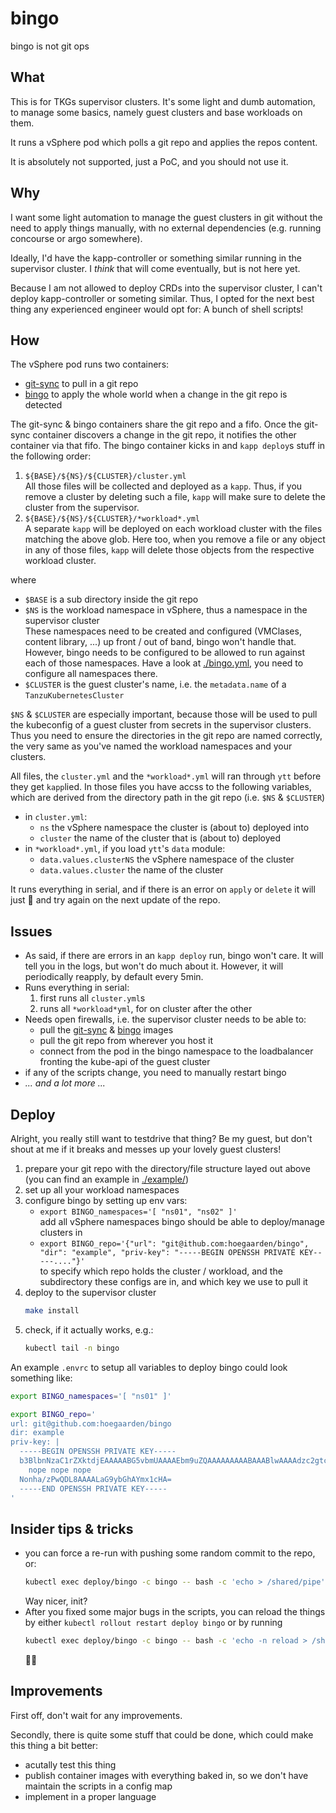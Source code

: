 # bingo

bingo is not git ops

## What

This is for TKGs supervisor clusters. It's some light and dumb automation, to
manage some basics, namely guest clusters and base workloads on them.

It runs a vSphere pod which polls a git repo and applies the repos content.

It is absolutely not supported, just a PoC, and you should not use it.

## Why

I want some light automation to manage the guest clusters in git without the
need to apply things manually, with no external dependencies (e.g. running
concourse or argo somewhere).

Ideally, I'd have the kapp-controller or something similar running in the
supervisor cluster. I _think_ that will come eventually, but is not here yet.

Because I am not allowed to deploy CRDs into the supervisor cluster, I can't
deploy kapp-controller or someting similar. Thus, I opted for the next best
thing any experienced engineer would opt for: A bunch of shell scripts!

## How

The vSphere pod runs two containers:
- [git-sync] to pull in a git repo
- [bingo] to apply the whole world when a change in the git repo is detected

[git-sync]: https://github.com/kubernetes/git-sync
[bingo]: ./Dockerfile

The git-sync & bingo containers share the git repo and a fifo. Once the
git-sync container discovers a change in the git repo, it notifies the other
container via that fifo. The bingo container kicks in and `kapp deploy`s
stuff in the following order:

1. `${BASE}/${NS}/${CLUSTER}/cluster.yml`  
   All those files will be collected and deployed as a `kapp`. Thus, if you
   remove a cluster by deleting such a file, `kapp` will make sure to delete
   the cluster from the supervisor.
1. `${BASE}/${NS}/${CLUSTER}/*workload*.yml`  
   A separate `kapp` will be deployed on each workload cluster with the files
   matching the above glob. Here too, when you remove a file or any object in
   any of those files, `kapp` will delete those objects from the respective
   workload cluster.

where

- `$BASE` is a sub directory inside the git repo
- `$NS` is the workload namespace in vSphere, thus a namespace in the supervisor cluster  
  These namespaces need to be created and configured (VMClases, content
  library, ...) up front / out of band, bingo won't handle that. However, bingo
  needs to be configured to be allowed to run against each of those namespaces.
  Have a look at [./bingo.yml], you need to configure all namespaces
  there.
- `$CLUSTER` is the guest cluster's name, i.e. the `metadata.name` of a `TanzuKubernetesCluster`

`$NS` & `$CLUSTER` are especially important, because those will be used to pull
the kubeconfig of a guest cluster from secrets in the supervisor clusters. Thus
you need to ensure the directories in the git repo are named correctly, the
very same as you've named the workload namespaces and your clusters.

All files, the `cluster.yml` and the `*workload*.yml` will ran through `ytt`
before they get `kapp`lied. In those files you have accss to the following
variables, which are derived from the directory path in the git repo (i.e.
`$NS` & `$CLUSTER`)
- in `cluster.yml`:
  - `ns` the vSphere namespace the cluster is (about to) deployed into
  - `cluster` the name of the cluster that is (about to) deployed
- in `*workload*.yml`, if you load `ytt`'s `data` module:
  - `data.values.clusterNS` the vSphere namespace of the cluster
  - `data.values.cluster` the name of the cluster

It runs everything in serial, and if there is an error on `apply` or `delete`
it will just 🤷 and try again on the next update of the repo.

## Issues

- As said, if there are errors in an `kapp deploy` run, bingo won't care. It
  will tell you in the logs, but won't do much about it.
  However, it will periodically reapply, by default every 5min.
- Runs everything in serial:
  1. first runs all `cluster.yml`s
  2. runs all `*workload*yml`, for on cluster after the other
- Needs open firewalls, i.e. the supervisor cluster needs to be able to:
  - pull the [git-sync] & [bingo] images
  - pull the git repo from wherever you host it
  - connect from the pod in the bingo namespace to the loadbalancer fronting
    the kube-api of the guest cluster
- if any of the scripts change, you need to manually restart bingo
- _... and a lot more ..._

## Deploy

Alright, you really still want to testdrive that thing? Be my guest, but don't
shout at me if it breaks and messes up your lovely guest clusters!

1. prepare your git repo with the directory/file structure layed out above (you
   can find an example in [./example/])
1. set up all your workload namespaces
1. configure bingo by setting up env vars:
   - `export BINGO_namespaces='[ "ns01", "ns02" ]'`  
     add all vSphere namespaces bingo should be able to deploy/manage clusters in
   - `export BINGO_repo='{"url": "git@ithub.com:hoegaarden/bingo", "dir": "example", "priv-key": "-----BEGIN OPENSSH PRIVATE KEY-----...."}'`  
     to specify which repo holds the cluster / workload, and the subdirectory
     these configs are in, and which key we use to pull it
1. deploy to the supervisor cluster
   ```bash
   make install
   ```
1. check, if it actually works, e.g.:
   ```bash
   kubectl tail -n bingo
   ```

An example `.envrc` to setup all variables to deploy bingo could look something like:
```bash
export BINGO_namespaces='[ "ns01" ]'

export BINGO_repo='
url: git@github.com:hoegaarden/bingo
dir: example
priv-key: |
  -----BEGIN OPENSSH PRIVATE KEY-----
  b3BlbnNzaC1rZXktdjEAAAAABG5vbmUAAAAEbm9uZQAAAAAAAAABAAABlwAAAAdzc2gtcn
    nope nope nope
  Nonha/zPwQDL8AAAALaG9ybGhAYmx1cHA=
  -----END OPENSSH PRIVATE KEY-----
'
```

[./example/]: ./example/
[./bingo.yml]: ./bingo.yml

## Insider tips & tricks

- you can force a re-run with pushing some random commit to the repo, or:
  ```bash
  kubectl exec deploy/bingo -c bingo -- bash -c 'echo > /shared/pipe'
  ```
  Way nicer, init?
- After you fixed some major bugs in the scripts, you can reload the things by either `kubectl rollout restart deploy bingo` or by running
  ```bash
  kubectl exec deploy/bingo -c bingo -- bash -c 'echo -n reload > /shared/pipe'
  ```
  🤯🥷

## Improvements

First off, don't wait for any improvements.

Secondly, there is quite some stuff that could be done, which could make this
thing a bit better:

- acutally test this thing
- publish container images with everything baked in, so we don't have maintain
  the scripts in a config map
- implement in a proper language
